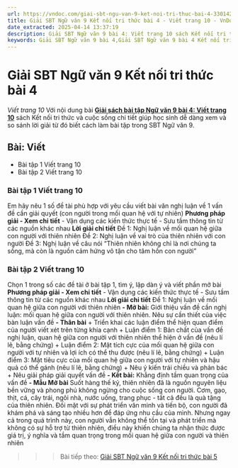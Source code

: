 ```yaml
---
url: https://vndoc.com/giai-sbt-ngu-van-9-ket-noi-tri-thuc-bai-4-330142
title: Giải SBT Ngữ văn 9 Kết nối tri thức bài 4 - Viết trang 10 - VnDoc.com
date_extracted: 2025-04-14 13:37:19
description: Giải SBT Ngữ văn 9 bài 4: Viết trang 10 sách Kết nối tri thức có đáp án chi tiết cho các bạn cùng tham khảo.
keywords: Giải SBT Ngữ văn 9 bài 4,Giải SBT Ngữ văn 9 bài 4 Kết nối tri thức,Giải sách bài tập Ngữ văn KNTT lớp 9,Ngữ văn lớp 9 Kết nối tri thức,giải bài tập ngữ văn lớp 9,bài Viết trang 10,giải SBT ngữ văn 9 KNTT trang 10
---
```


# Giải SBT Ngữ văn 9 Kết nối tri thức bài 4
 _Viết trang 10_
Với nội dung bài [**Giải sách bài tập Ngữ văn 9 bài 4: Viết trang 10**](<https://vndoc.com/giai-sbt-ngu-van-9-ket-noi-tri-thuc-bai-4-330142>) sách Kết nối tri thức và cuộc sống chi tiết giúp học sinh dễ dàng xem và so sánh lời giải từ đó biết cách làm bài tập trong SBT Ngữ văn 9.
## Bài: Viết
  * Bài tập 1 Viết trang 10 
  * Bài tập 2 Viết trang 10

### **Bài tập 1 Viết trang 10**
Em hãy nêu 1 số đề tài phù hợp với yêu cầu viết bài văn nghị luận về 1 vấn đề cần giải quyết \(con người trong mối quan hệ với tự nhiên\)
**Phương pháp giải - Xem chi tiết**
\- Vận dụng các kiến thức thực tế
\- Sưu tầm thông tin từ các nguồn khác nhau
**Lời giải chi tiết**
Đề 1: Nghị luận về mối quan hệ giữa con người với thiên nhiên
Đề 2: Nghị luận về vai trò của thiên nhiên với con người
Đề 3: Nghị luận về câu nói “Thiên nhiên không chỉ là nơi chúng ta sống, mà còn là nguồn cảm hứng vô tận cho tâm hồn con người”
### **Bài tập 2 Viết trang 10**
Chọn 1 trong số các đề tài ở bài tập 1, tìm ý, lập dàn ý và viết phần mở bài
**Phương pháp giải - Xem chi tiết**
\- Vận dụng các kiến thức thực tế
\- Sưu tầm thông tin từ các nguồn khác nhau
**Lời giải chi tiết**
Đề 1: Nghị luận về mối quan hệ giữa con người với thiên nhiên
**\- Mở bài:** Giới thiệu vấn đề cần nghị luận: mối quan hệ giữa con người với thiên nhiên. Nêu sự cần thiết của việc bàn luận vấn đề
**\- Thân bài**
\+ Triển khai các luận điểm thể hiện quan điểm của người viết xét trên từng khía cạnh
\+ Luận điểm 1: Bản chất của vấn đề nghị luận, quan hệ giữa con người với thiên nhiên thể hiện ở vấn đề \(nêu lí lẽ, bằng chứng\)
\+ Luận điểm 2: Mặt tích cực của mối quan hệ giữa con người với tự nhiên và lợi ích có thể thu được \(nêu lí lẽ, bằng chứng\)
\+ Luận điểm 3: Mặt tiêu cực của mối quan hệ giữa con người với tự nhiên và hậu quả có thể gánh \(nêu lí lẽ, bằng chứng\)
\+ Nêu ý kiến trái chiều và phản bác
\+ Nêu giải pháp giải quyết vấn đề
**\- Kết bài:** Khẳng định tầm quan trọng của vấn đề
**\- Mẫu Mở bài**
Suốt hàng thế kỷ, thiên nhiên đã là nguồn nguyên liệu bền vững và phong phú không ngừng cho cuộc sống con người. Cơm, gạo, thịt, cá, cây trái, ngôi nhà, nước uống, trang phục - tất cả đều là quà tặng của thiên nhiên. Đối mặt với sự phát triển văn minh và tiến bộ, con người đã khám phá và sáng tạo nhiều hơn để đáp ứng nhu cầu của mình. Nhưng ngay cả trong quá trình này, con người vẫn không thể tồn tại và phát triển mà không có sự hỗ trợ từ thiên nhiên, điều này khiến chúng ta nhận thức được giá trị, ý nghĩa và tầm quan trọng trong mối quan hệ giữa con người và thiên nhiên
>>> Bài tiếp theo: [Giải SBT Ngữ văn 9 Kết nối tri thức bài 5](<https://vndoc.com/giai-sbt-ngu-van-9-ket-noi-tri-thuc-bai-5-330143>)

